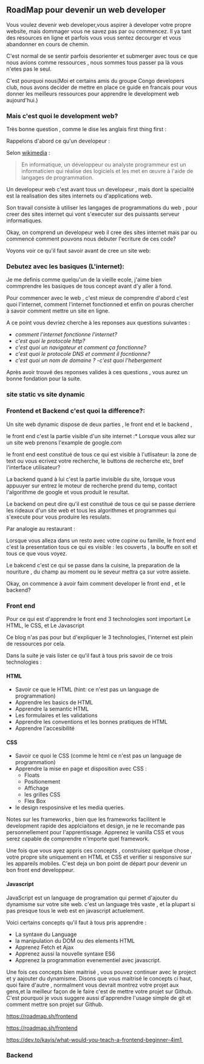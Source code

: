 ## RoadMap pour devenir un web developer

Vous voulez devenir web developer,vous aspirer à developer votre propre website, mais dommager vous ne savez pas par ou commencez. Il ya tant des resources en ligne et parfois vous vous sentez decourger et vous abandonner en cours de chemin.

C'est normal de se sentir parfois desorienter et submerger avec tous ce que nous avions comme ressources , nous sommes tous passer pa là vous n'etes pas le seul.

C'est pourquoi nous(Moi et certains amis du groupe Congo developers club, nous avons decider de mettre en place ce guide en francais pour vous donner les meilleurs ressources pour apprendre le development web aujourd'hui.)


### Mais c'est quoi le development web?

Très bonne question , comme le dise les anglais first thing first :

Rappelons d'abord ce qu'un developeur :

Selon [wikimedia](https://fr.wikipedia.org/wiki/D%C3%A9veloppeur) :
> En informatique, un développeur ou analyste programmeur est un informaticien qui réalise des logiciels et les met en œuvre à l'aide de langages de programmation.

Un developeur web c'est avant tous un developeur , mais dont la specialité est la realisation des sites internets ou d'applications web.

Son travail consiste à utiliser les langages de programmations du web , pour creer des sites internet qui vont s'executer sur des puissants serveur informatiques.

Okay, on comprend un developeur web il cree des sites internet mais par ou commencé comment pouvons nous debuter l'ecriture de ces code?


Voyons voir ce qu'il faut savoir avant de cree un site web:

### Debutez avec les basiques (L'internet):

Je me definis comme quelqu'un de la vieille ecole, j'aime bien commprendre les basiques de tous concept avant d'y aller à fond. 

Pour commencer avec le web , c'est mieux de comprendre d'abord c'est quoi l'internet, comment l'internet fonctionned et enfin on pouras chercher à savoir comment mettre un site en ligne.

A ce point vous devriez cherche à les reponses aux questions suivantes :

- _comment l'internet fonctionne l'internet?_
- _c'est quoi le protocole http?_
- _c'est quoi un navigateur et comment ça fonctionne?_
- _c'est quoi le protocole DNS et comment il focntionne?_
- _c'est quoi un nom de domaine ?_
-_c'est quoi l'hebergement_

Après avoir trouvé des reponses valides à ces questions , vous aurez un bonne fondation pour la suite.

### site static vs site dynamic 

### Frontend et Backend c'est quoi la difference?:

Un site web dynamic dispose de deux parties , le front end et le backend ,

le front end c'est la partie visible d'un site internet :*
Lorsque vous allez sur un site web prenons l'example de google.com 

le front end eest constitué de tous ce qui est visible à l'utlisateur: la zone de text ou vous ecrivez votre recherche, le buttons de recherche etc, bref l'interface utilisateur?

La backend quand à lui c'est la partie invisible du site, lorsque vous appuuyer sur entrez le moteur de recherche prend du temp, contact l'algorithme de google et vous produit le resultat.

Le backend on peut dire qu'il est constitué de tous ce qui se passe derriere les rideaux d'un site web et tous les algorithmes et programmes qui s'execute pour vous produire les resulats.

Par analogie au restaurant : 

Lorsque vous alleza dans un resto avec votre copine ou famille, le front end c'est la presentation tous ce qui es visible : les couverts , la bouffe en soit et tous ce que vous voyez.

Le bakcend c'est ce qui se passe dans la cuisine, la preparation de la nouriture , du champ au moment ou le seveur mettra ça sur votre assiete.

Okay, on commence à avoir faim comment developer le front end , et le backend?

### Front end 

Pour ce qui est d'apprendre le front end 3 technologies sont important Le HTML, le CSS, et Le Javascript

Ce blog n'as pas pour but d'expliquer le 3 technologies, l'internet est plein de ressources por cela.

Dans la suite je vais lister ce qu'il faut à tous pris savoir de ce trois technologies :

#### HTML

- Savoir ce que le HTML (hint: ce n'est pas un language de programmation)
- Apprendre les basics de HTML
- Apprendre la semantic HTML
- Les formulaires et les validations
- Apprendre les conventions et les bonnes pratiques de HTML
- Apprendre l'accesibilité

#### CSS

- Savoir ce quoi le CSS (comme le html ce n'est pas un language de programmation)
- Apprendre la mise en page et disposition avec CSS :
    - Floats
    - Positionement 
    - Affichage 
    - les grilles CSS
    - Flex Box
- le design resposinsive et les media queries.

Notes sur les frameworks , bien que les frameworks facilitent le development rapide des applciaitons et design, je ne le recomande pas personnellement pour l'apprentissage.
Apprenez le vanilla CSS et vous serez capable de comprendre n'importe quel framework.

Une fois que vous ayez appris ces concepts , construisez quelque chose , votre propre site uniquement en HTML et CSS et verifier si responsive sur les appareils mobiles.
C'est deja un bon point de départ pour devenir un bon front end developpeur.

#### Javascript 

JavaScript est  un language de programation qui permet d'ajouter du dynamisme sur votre site web. c'est un language très vaste , et la plupart si pas presque tous le web est en javascript actuelement.

Voici certains concepts qu'il faut à tous pris apprendre :

- La syntaxe du Language
- la manipulation du DOM ou des elements HTML
- Apprenez Fetch et Ajax
- Apprenez aussi la nouvelle syntaxe ES6
- Apprenez la programmation evenementiel avec javascript.


Une fois ces concepts bien maitrisé , vous pouvez continuer avec le project et y aajouter du dynamisme.
Disons que vous maitrisé le concepts ci haut, quoi faire d'autre , normalment vous devrait montrez votre projet aux gens,et la meilleur façon de le faire c'est de mettre votre projet sur Github.
C'est pourquoi je vous suggere aussi d'apprendre l'usage simple de git et comment mettre son projet sur Github.




https://roadmap.sh/frontend

https://roadmap.sh/frontend

https://dev.to/kayis/what-would-you-teach-a-frontend-beginner-4im1 
### Backend
